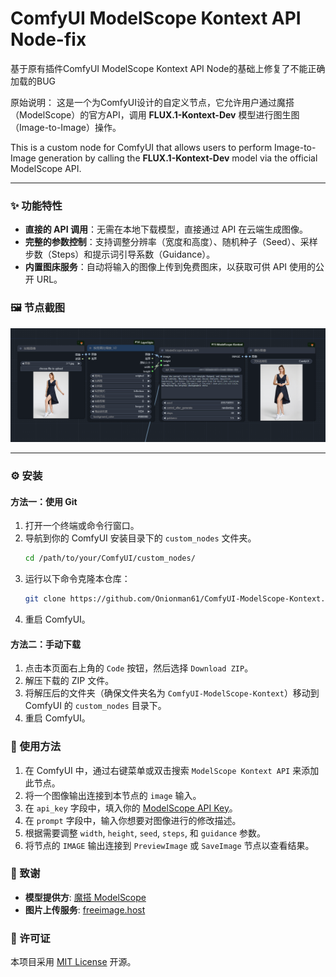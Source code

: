 # ComfyUI ModelScope Kontext API Node-fix

基于原有插件ComfyUI ModelScope Kontext API Node的基础上修复了不能正确加载的BUG

原始说明：
这是一个为ComfyUI设计的自定义节点，它允许用户通过魔搭（ModelScope）的官方API，调用 **FLUX.1-Kontext-Dev** 模型进行图生图（Image-to-Image）操作。

This is a custom node for ComfyUI that allows users to perform Image-to-Image generation by calling the **FLUX.1-Kontext-Dev** model via the official ModelScope API.

---

### ✨ 功能特性

- **直接的 API 调用**：无需在本地下载模型，直接通过 API 在云端生成图像。
- **完整的参数控制**：支持调整分辨率（宽度和高度）、随机种子（Seed）、采样步数（Steps）和提示词引导系数（Guidance）。
- **内置图床服务**：自动将输入的图像上传到免费图床，以获取可供 API 使用的公开 URL。

### 🖼️ 节点截图

![example-workflow](https://raw.githubusercontent.com/Onionman61/ComfyUI-ModelScope-Kontext/refs/heads/main/exmple.png)

---

### ⚙️ 安装

#### 方法一：使用 Git

1.  打开一个终端或命令行窗口。
2.  导航到你的 ComfyUI 安装目录下的 `custom_nodes` 文件夹。
    ```bash
    cd /path/to/your/ComfyUI/custom_nodes/
    ```
3.  运行以下命令克隆本仓库：
    ```bash
    git clone https://github.com/Onionman61/ComfyUI-ModelScope-Kontext.git
    ```
4.  重启 ComfyUI。

#### 方法二：手动下载

1.  点击本页面右上角的 `Code` 按钮，然后选择 `Download ZIP`。
2.  解压下载的 ZIP 文件。
3.  将解压后的文件夹（确保文件夹名为 `ComfyUI-ModelScope-Kontext`）移动到 ComfyUI 的 `custom_nodes` 目录下。
4.  重启 ComfyUI。

### 🚀 使用方法

1.  在 ComfyUI 中，通过右键菜单或双击搜索 `ModelScope Kontext API` 来添加此节点。
2.  将一个图像输出连接到本节点的 `image` 输入。
3.  在 `api_key` 字段中，填入你的 [ModelScope API Key](https://modelscope.cn/my/myaccesstoken)。
4.  在 `prompt` 字段中，输入你想要对图像进行的修改描述。
5.  根据需要调整 `width`, `height`, `seed`, `steps`, 和 `guidance` 参数。
6.  将节点的 `IMAGE` 输出连接到 `PreviewImage` 或 `SaveImage` 节点以查看结果。

### 🙏 致谢

-   **模型提供方**: [魔搭 ModelScope](https://modelscope.cn/models/MusePublic/FLUX.1-Kontext-Dev/summary)
-   **图片上传服务**: [freeimage.host](https://freeimage.host/)

### 📄 许可证


本项目采用 [MIT License](LICENSE) 开源。



